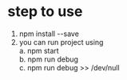 # step to use

1. npm install --save
2. you can run project using <br/>
    a. npm start <br/>
    b. npm run debug <br/>
    c. npm run debug >> /dev/null <br/>

